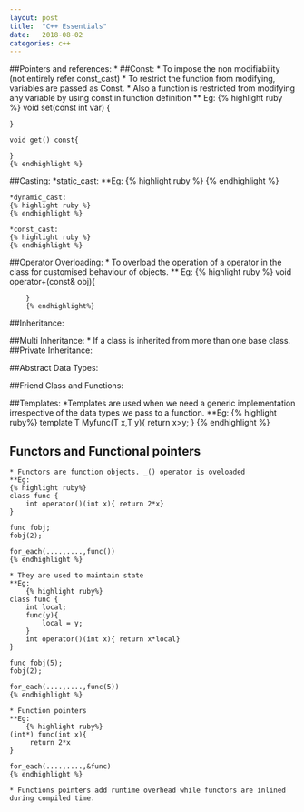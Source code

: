 ```yaml
---
layout: post
title:  "C++ Essentials"
date:   2018-08-02
categories: c++
---
```

##Pointers and references:
	* 
##Const:
	* To impose the non modifiability (not entirely refer const_cast)
	* To restrict the function from modifying, variables are passed as Const.
	* Also a function is restricted from modifying any variable by using const in function definition
	** Eg:
	{% highlight ruby %}
	void set(const int var) {

	}

	void get() const{

	}
	{% endhighlight %}
##Casting:
	*static_cast:
	**Eg:
	{% highlight ruby %}
	{% endhighlight %}

	*dynamic_cast:
	{% highlight ruby %}
	{% endhighlight %}

	*const_cast:
	{% highlight ruby %}
	{% endhighlight %}

##Operator Overloading:
	* To overload the operation of a operator in the class for customised behaviour of objects.
	** Eg:
		{% highlight ruby %}
		void operator+(const& obj){

		}
		{% endhighlight%}
##Inheritance:


##Multi Inheritance:
	* If a class is inherited from more than one base class.
##Private Inheritance:

##Abstract Data Types:


##Friend Class and Functions:
    
##Templates:
    *Templates are used when we need a generic implementation irrespective of the data types we pass to a function.
    **Eg:
        {% highlight ruby%}
        template <typename T>
        T Myfunc(T x,T y){
            return x>y;
        }
    {% endhighlight %}

## Functors and Functional pointers
    * Functors are function objects. _() operator is oveloaded
    **Eg:
    {% highlight ruby%}
    class func {
        int operator()(int x){ return 2*x}
    }
    
    func fobj;
    fobj(2);
    
    for_each(....,....,func())
    {% endhighlight %}

    * They are used to maintain state
    **Eg:
        {% highlight ruby%}
    class func {
        int local;
        func(y){
            local = y;
        }
        int operator()(int x){ return x*local}
    }
    
    func fobj(5);
    fobj(2);
    
    for_each(....,....,func(5))
    {% endhighlight %}
    
    * Function pointers
    **Eg:
        {% highlight ruby%}
    (int*) func(int x){
         return 2*x
    }
    
    for_each(....,....,&func)
    {% endhighlight %}
    
    * Functions pointers add runtime overhead while functors are inlined during compiled time.
